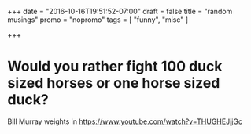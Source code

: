 +++
date = "2016-10-16T19:51:52-07:00"
draft = false
title = "random musings"
promo = "nopromo"
tags = [ "funny", "misc" ]

+++

# Would you rather fight 100 duck sized horses or one horse sized duck? 

Bill Murray weights in https://www.youtube.com/watch?v=THUGHEJjjGc
